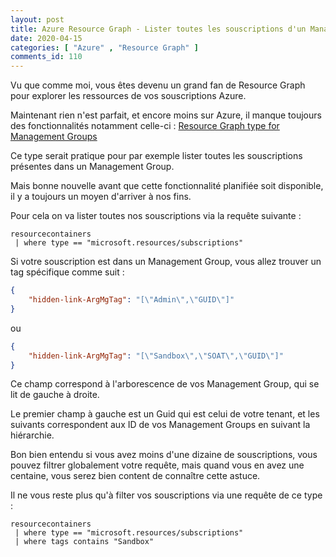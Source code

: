 ```yaml
---
layout: post
title: Azure Resource Graph - Lister toutes les souscriptions d'un Management Group
date: 2020-04-15
categories: [ "Azure" , "Resource Graph" ]
comments_id: 110 
---
```


Vu que comme moi, vous êtes devenu un grand fan de Resource Graph pour explorer les ressources de vos souscriptions Azure.

Maintenant rien n'est parfait, et encore moins sur Azure, il manque toujours des fonctionnalités notamment celle-ci : [Resource Graph type for Management Groups](https://feedback.azure.com/forums/915958-azure-governance/suggestions/39760720-resource-graph-type-for-management-groups)

Ce type serait pratique pour par exemple lister toutes les souscriptions présentes dans un Management Group.

Mais bonne nouvelle avant que cette fonctionnalité planifiée soit disponible, il y a toujours un moyen d'arriver à nos fins.

Pour cela on va lister toutes nos souscriptions via la requête suivante :

```graph
resourcecontainers
 | where type == "microsoft.resources/subscriptions"
```

Si votre souscription est dans un Management Group, vous allez trouver un tag spécifique comme suit :

```json
{
    "hidden-link-ArgMgTag": "[\"Admin\",\"GUID\"]"
}
```

ou

```json
{
    "hidden-link-ArgMgTag": "[\"Sandbox\",\"SOAT\",\"GUID\"]"
}
```

Ce champ correspond à l'arborescence de vos Management Group, qui se lit de gauche à droite.

Le premier champ à gauche est un Guid qui est celui de votre tenant, et les suivants correspondent aux ID de vos Management Groups en suivant la hiérarchie.

Bon bien entendu si vous avez moins d'une dizaine de souscriptions, vous pouvez filtrer globalement votre requête, mais quand vous en avez une centaine, vous serez bien content de connaître cette astuce.

Il ne vous reste plus qu'à filter vos souscriptions via une requête de ce type :

```graph
resourcecontainers
 | where type == "microsoft.resources/subscriptions"
 | where tags contains "Sandbox"
 ```
